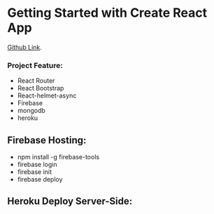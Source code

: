 # Getting Started with Create React App

[Github Link](https://github.com/ProgrammingHeroWC4/warehouse-management-client-side-mdshohed).


### Project Feature:
- React Router 
- React Bootstrap 
- React-helmet-async
- Firebase 
- mongodb
- heroku

## Firebase Hosting: 
- npm install -g firebase-tools
- firebase login
- firebase init
- firebase deploy

## Heroku Deploy Server-Side:
